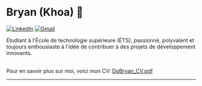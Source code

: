 <h1 align="left"> Bryan (Khoa) 👋 </h1>

<p align="left">
   
   <a href="http://www.linkedin.com/in/Bryan-Do-"><img alt="LinkedIn" src="https://img.shields.io/badge/LinkedIn-0077B5?style=for-the-badge&logo=linkedin&logoColor=white"></a>
   <a href="mailto:do.bryan.cs@gmail.com"><img alt="Gmail" src="https://img.shields.io/badge/Gmail-D14836?style=for-the-badge&logo=gmail&logoColor=white"></a>
</p>

<p align="left"> Étudiant à l'École de technologie supérieure (ÉTS), passionné, polyvalent et toujours enthousiaste à l'idée de contribuer à des projets de développement innovants.
   
<br /> 
<br /> 

Pour en savoir plus sur moi, voici mon CV: [DoBryan_CV.pdf](https://github.com/DoBryanCS/DoBryanCS/raw/9db7cab4dd5472b4224d10c1fdf8da091f088aa4/DoBryan_CV.pdf)
</p>

---
